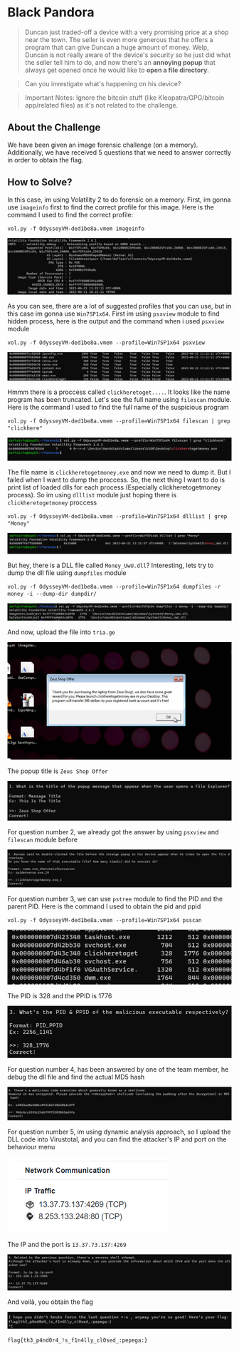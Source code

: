 # Black Pandora
> Duncan just traded-off a device with a very promising price at a shop near the town. The seller is even more generous that he offers a program that can give Duncan a huge amount of money. Welp, Duncan is not really aware of the device's security so he just did what the seller tell him to do, and now there's an **annoying popup** that always get opened once he would like to **open a file directory**.

> Can you investigate what's happening on his device?

> Important Notes: Ignore the bitcoin stuff (like Kleopatra/GPG/bitcoin app/related files) as it's not related to the challenge.

## About the Challenge
We have been given an image forensic challenge (on a memory). Additionally, we have received 5 questions that we need to answer correctly in order to obtain the flag.

## How to Solve?
In this case, im using Volatility 2 to do forensic on a memory. First, im gonna use `imageinfo` first to find the correct profile for this image. Here is the command I used to find the correct profile:

```shell
vol.py -f OdysseyVM-ded1be8a.vmem imageinfo
```

![profile](images/profile.png)

As you can see, there are a lot of suggested profiles that you can use, but in this case im gonna use `Win7SP1x64`.  First im using `psxview` module to find hidden process, here is the output and the command when i used `psxview` module

```shell
vol.py -f OdysseyVM-ded1be8a.vmem --profile=Win7SP1x64 psxview
```

![psxview](images/psxview.png)

Hmmm there is a proccess called `clickheretoget....`. It looks like the name program has been truncated. Let's see the full name using `filescan` module. Here is the command I used to find the full name of the suspicious program

```shell
vol.py -f OdysseyVM-ded1be8a.vmem --profile=Win7SP1x64 filescan | grep "clickhere"
```

![filename](images/filename.png)

The file name is `clickheretogetmoney.exe` and now we need to dump it. But I failed when I want to dump the proccess. So, the next thing I want to do is print list of loaded dlls for each process (Especially clickheretogetmoney process). So im using `dlllist` module just hoping there is `clickheretogetmoney` proccess

```
vol.py -f OdysseyVM-ded1be8a.vmem --profile=Win7SP1x64 dlllist | grep "Money"
```

![dlllist](images/dlllist.png)

But hey, there is a DLL file called `Money_UwU.dll`? Interesting, lets try to dump the dll file using `dumpfiles` module

```
vol.py -f OdysseyVM-ded1be8a.vmem --profile=Win7SP1x64 dumpfiles -r money -i --dump-dir dumpdir/
```

![dumpfiles](images/dumpfiles.png)

And now, upload the file into `tria.ge`

![popup](images/popup.png)

The popup title is `Zeus Shop Offer`

![q1](images/q1.png)

For question number 2, we already got the answer by using `psxview` and `filescan` module before

![q2](images/q2.png)

For question number 3, we can use `pstree` module to find the PID and the parent PID. Here is the command I used to obtain the pid and ppid

```shell
vol.py -f OdysseyVM-ded1be8a.vmem --profile=Win7SP1x64 psscan
```

![pid_ppid](images/pid_ppid.png)

The PID is 328 and the PPID is 1776

![q3](images/q3.png)

For question number 4, has been answered by one of the team member, he debug the dll file and find the actual MD5 hash

![q4](images/q4.png)

For question number 5, im using dynamic analysis approach, so I upload the DLL code into Virustotal, and you can find the attacker's IP and port on the behaviour menu

![virustotal](images/virustotal.png)

The IP and the port is `13.37.73.137:4269`

![q5](images/q5.png)

And voilà, you obtain the flag

![flag](images/flag.png)

```
flag{th3_p4nd0r4_!s_f1n4lly_cl0sed_:pepega:}
```